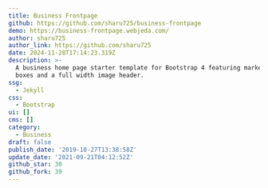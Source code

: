 ```yaml
---
title: Business Frontpage
github: https://github.com/sharu725/business-frontpage
demo: https://business-frontpage.webjeda.com/
author: sharu725
author_link: https://github.com/sharu725
date: 2024-11-28T17:14:23.319Z
description: >-
  A business home page starter template for Bootstrap 4 featuring marketing
  boxes and a full width image header.
ssg:
  - Jekyll
css:
  - Bootstrap
ui: []
cms: []
category:
  - Business
draft: false
publish_date: '2019-10-27T13:38:58Z'
update_date: '2021-09-21T04:12:52Z'
github_star: 30
github_fork: 39
---
```


